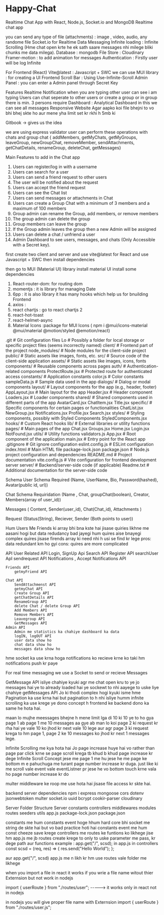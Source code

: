 # Happy-Chat
Realtime Chat App with React, Node.js, Socket.io and MongoDB
Realtime chat app

you can send any type of file (attachments) : image , video, audio, any randome file
Socket.io for Realtime Data Messaging
Infinite loading : Infinite Scrolling (Hme chat open krte he ek sath saare messages nhi milege bliki chunks me data milega).
Database : mongodb
File Store : Cloudinary
Framer-motion : to add animation for messages
Authentication : Firstly user will be log Infinite

For Frontend (React)
Vite@latest : Javascript + SWC
we can use MUI library : for creating a UI Frontend
Scroll Bar : Using Use-Infinite-Scroll
Admin Panel : you can enter a Admin panel through Secret Key


Features
Realtime Notification
when you are typing other user can see i am typing
Users can chat seperate to other users 
or create a group or in group there is min. 3 persons require
Dashboard : Analytical Dashboard in this we can see all messages
Responsive Website
Agar aapko koi file bhejni to vo bhi bhej skte ho aur mene yha limit set kr rkhi h 5mb ki

Gitbook -> gives us the idea 


we are using express validator
user can perform these operations with chats and group chat
{ addMembers, 
  getMyChats,
  getMyGroups, 
  leaveGroup, 
  newGroupChat, 
  removeMember, 
  sendAttachments,
  getChatDetails,
  renameGroup,
  deleteChat, 
  getMessages}


Main Features to add in the Chat app
1. Users can register/log in with a username
2. Users can search for a user
3. Users can send a friend request to other users
4. The user will be notified about the request
5. Users can accept the friend request
6. Users can see the Chat list
7. Users can send messages or attachments in Chat
8. Users can create a Group Chat with a minimum of 3 members and a maximum of 100 members
9. Group admin can rename the Group, add members, or remove members
10. The group admin can delete the group
11. Group members can leave the group
12. If the Group admin leaves the group then a new Admin will be assigned
13. Users can delete a chat / unfriend a user
14. Admin Dashboard to see users, messages, and chats (Only Accessible with a Secret key).



first create two client and server
and use vite@latest for React
and use Javascript + SWC
then install dependencies

then go to MUI (Material UI) library
install material UI
install some dependencies
1. React-router-dom: for routing dom
2. momentjs : it is library for managing Date
3. 6pp : it is also library it has many hooks which help us for bnuilding Frontend
4. axios :
5. react chartjs : go to react chartjs 2
6. react-hot-toast 
7. react-helmet-async
8. Material Icons :package for MUI Icons
( npm i @mui/icons-material @mui/material @motion/styled @emotion/react)





.git                # Git configuration files
Lo                  # Possibly a folder for local storage or specific project files (seems incorrectly named)
client/             # Frontend part of the project
    node_modules/   # Node modules for the client-side project
    public/         # Static assets like images, fonts, etc.
    src/            # Source code of the client-side application
        assets/     # Static assets like images, icons, fonts
        components/ # Reusable components across pages
            auth/   # Authentication-related components
            ProtectRoute.jsx   # Protected route for authenticated access
        constants/   # Application constants
            color.js    # Color constants
            sampleData.js   # Sample data used in the app
        dialogs/     # Dialog or modal components
        layout/      # Layout components for the app (e.g., header, footer)
            AppLayout.jsx  # Main layout for the app
            Header.jsx     # Header component
            Loaders.jsx    # Loader components
        shared/      # Shared components used in different parts of the app
            AvatarCard.jsx
            ChatItem.jsx
            Title.jsx
        specific/    # Specific components for certain pages or functionalities
            ChatList.jsx
            NewGroup.jsx
            Notifications.jsx
            Profile.jsx
            Search.jsx
        styles/       # Styling components, possibly with Styled Components
            StyledComponents.jsx
        hooks/        # Custom React hooks
        lib/          # External libraries or utility functions
        pages/        # Main pages of the app
            Chat.jsx
            Groups.jsx
            Home.jsx
            Login.jsx
            NotFound.jsx
        utils/         # Utility functions
            validators.js
    App.jsx          # Root component of the application
    main.jsx         # Entry point for the React app
    .gitignore       # Git ignore configuration
    eslint.config.js # ESLint configuration
    index.html       # Main HTML file
    package-lock.json
    package.json     # Node.js project configuration and dependencies
    README.md        # Project documentation
    vite.config.js   # Vite configuration for frontend development server
server/             # Backend/server-side code (if applicable)
    Readme.txt       # Additional documentation for the server-side code




Schema
User Schema Required (Name, UserName, Bio, Password(hashed), Avatar(public id, url))

Chat Schema Requiridation (Name , Chat, groupChat(boolean), Creator, Members(array of user_id))

Messages ( Content, Sender(user_id), Chat(Chat_id), Attachments )

Request (Status(String), Reciever, Sender (Both points to user))

Hum Users Me Friends ki array bhi bna kste hai jisase quiries likhne me aasani hogi but data redudancy bad jayegi
hum quires aise bnayegi complex quires jisase firends array ki need nhi h usi se find kr lege
pros: data redundant km ho gyi
cons: quires are more complicated

API
    User Related API
        Login, SignUp Api
        Search API
        Register API
        searchUser ApI
        sendrequest API
        Notifications , Accept Notifications API

    Friends API
        getmyFriend API

    Chat API
        SendAttachmenst API
        getmyChat API
        Create Group API
        getChatDetails API
        RenameGroup API
        delete Chat / delete Group API
        Add Members API
        Remove Members API
        Leavegroup API
        GetMessages API
    Admin API
        Admin me statistics ka chahiye dashboard ka data
        logIN, logOUT API
        user data show ho 
        chat data show ho
        messages data show ho






hme socket ka use krna hoga notifications ko recieve krne ko taki hm notifications push kr paye

For real time messaging we use a Socket
to send or recieve Messages


GetMessage API isliye chahiye kyuki agr me chat open kru to ye jo messages hai ye to already loaded hai ye sockewt to nhi aayege to uske liye chahiye getMessages API Jo ki thodi complex hogi kyuki isme hme Pagination ka use krna hai but pagination to h nhi isliye humm infnite scrolling ka use krege ye dono concept h frontend ke backend dono ka same he hota hai.



maan lo mujhe meessages bhejne h mene limit lga di 10 ki 10 ye to ho gya page 1 ab page 1 me 10 messages aa gye 
ab man lo koi page 2 ki request kr rha hai ye vale 10 ko jhod kr next vale 10 lege 
aur agr page 3 ki request krega to hm page 1, page 2 ke 10 messages ko jhod kr next 1 messages lege.

Infinite Scrolling me kya hota hai
Jo page increase huye hai vo rather than page par click krne se page scroll krega tb khud b khud page increase kr dege
Infinite Scroll Concept 
jese me page 1 me hu jese he me page ke bottom m e pahuchuga me turant page number increase kr duga.
just like ki me scroll vale event vale eventListner pr jese he vo bottom touch krne vala ho page number increase kr do



multer middleware ke roop me use hota hai jisase file access kr skte hai.

backend server dependencies
npm i express mongoose cors dotenv jsonwebtoken multer socket.io uuid bcrypt cookir-parser cloudinary

Server Folder Structure
    Server
        constants
        controllers
        middlewares
        modules
        routes
        seeders
        utils
        app.js
        package-lock.json
        package.json

constants me hum constants event hoge hhum hard core bhi socket me string de skte hai
but vo bad practice hoti hai
constants event me hum const cheeze save krege
controllers me routes ke funtions ko likhege 
jise hm app.js me jb routes create krege to only to uske parameter
me pass, kr dege path aur functions
example : app.get("/", scsd); in app.js
in controllers
const scsd = (req, res) => {
    res.send("Hello World");
};

aur app.get("/", scsd) app.js me n likh kr hm use routes vale folder me likhege 


when you import a file in react it works if you wrie a file name 
witout thier Externsion but not work in nodejs 

import { userRoute } from "./routes/user"; 
-----> it works only in react not in nodejs

in nodejs you will give proper file name with Externsion
import { userRoute } from "./routes/user.js"; 

